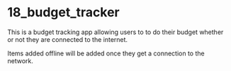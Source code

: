 # 18_budget_tracker


This is a budget tracking app allowing users to to do their budget whether or not they are connected to the internet.

Items added offline will be added once they get a connection to the network.